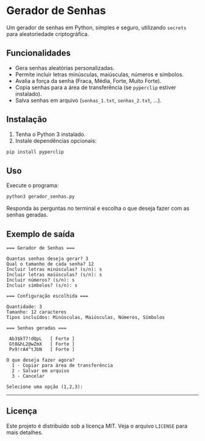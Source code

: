 # Gerador de Senhas

Um gerador de senhas em Python, simples e seguro, utilizando `secrets` para aleatoriedade criptográfica.

## Funcionalidades

- Gera senhas aleatórias personalizadas.
- Permite incluir letras minúsculas, maiúsculas, números e símbolos.
- Avalia a força da senha (Fraca, Média, Forte, Muito Forte).
- Copia senhas para a área de transferência (se `pyperclip` estiver instalado).
- Salva senhas em arquivo (`senhas_1.txt`, `senhas_2.txt`, ...).

## Instalação

1. Tenha o Python 3 instalado.
2. Instale dependências opcionais:

```bash
pip install pyperclip
```

## Uso

Execute o programa:

```bash
python3 gerador_senhas.py
```

Responda às perguntas no terminal e escolha o que deseja fazer com as senhas geradas.

## Exemplo de saída

```text
=== Gerador de Senhas ===

Quantas senhas deseja gerar? 3
Qual o tamanho de cada senha? 12
Incluir letras minúsculas? (s/n): s
Incluir letras maiúsculas? (s/n): s
Incluir números? (s/n): s
Incluir símbolos? (s/n): s

=== Configuração escolhida ===

Quantidade: 3
Tamanho: 12 caracteres
Tipos incluídos: Minúsculas, Maiúsculas, Números, Símbolos

=== Senhas geradas ===

 Ab3$kT7!dQpL   [ Forte ]
 Gt8&hL2@wZmX   [ Forte ]
 Px9!rA4^tJbN   [ Forte ]

O que deseja fazer agora?
  1 - Copiar para área de transferência
  2 - Salvar em arquivo
  3 - Cancelar

Selecione uma opção (1,2,3):
```

---

## Licença

Este projeto é distribuído sob a licença MIT. Veja o arquivo `LICENSE` para mais detalhes.
